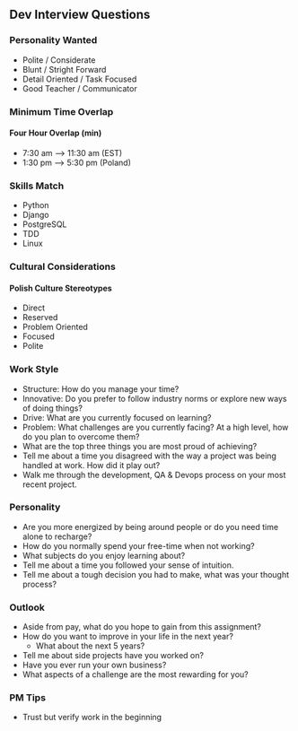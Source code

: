 ## Dev Interview Questions

### Personality Wanted
+ Polite / Considerate
+ Blunt / Stright Forward
+ Detail Oriented / Task Focused
+ Good Teacher / Communicator

### Minimum Time Overlap
#### Four Hour Overlap (min)
+ 7:30 am --> 11:30 am (EST)
+ 1:30 pm --> 5:30 pm (Poland)

### Skills Match
+ Python
+ Django
+ PostgreSQL
+ TDD
+ Linux

### Cultural Considerations
#### Polish Culture Stereotypes
+ Direct
+ Reserved
+ Problem Oriented
+ Focused
+ Polite

### Work Style
+ Structure: How do you manage your time?
+ Innovative: Do you prefer to follow industry norms or explore new ways of doing things?
+ Drive: What are you currently focused on learning?
+ Problem: What challenges are you currently facing? At a high level, how do you plan to overcome them?
+ What are the top three things you are most proud of achieving?
+ Tell me about a time you disagreed with the way a project was being handled at work. How did it play out?
+ Walk me through the development, QA & Devops process on your most recent project.

### Personality
+ Are you more energized by being around people or do you need time alone to recharge?
+ How do you normally spend your free-time when not working?
+ What subjects do you enjoy learning about?
+ Tell me about a time you followed your sense of intuition.
+ Tell me about a tough decision you had to make, what was your thought process?

### Outlook
+ Aside from pay, what do you hope to gain from this assignment?
+ How do you want to improve in your life in the next year?
    + What about the next 5 years?
+ Tell me about side projects have you worked on?
+ Have you ever run your own business?
+ What aspects of a challenge are the most rewarding for you?

### PM Tips
+ Trust but verify work in the beginning
